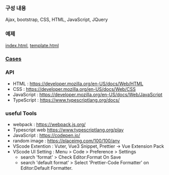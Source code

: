 ### 구성 내용
 Ajax, bootstrap, CSS, HTML, JavaScript, JQuery
### 예제
[index.html](./codes/index.html), [template.html](./codes/template.html)
### [Cases](./cases/README.md)

### API
- HTML : https://developer.mozilla.org/en-US/docs/Web/HTML
- CSS : https://developer.mozilla.org/en-US/docs/Web/CSS
- JavaScript : https://developer.mozilla.org/en-US/docs/Web/JavaScript
- TypeScript : https://www.typescriptlang.org/docs/

### useful Tools

- webpack : https://webpack.js.org/
- Typescript web https://www.typescriptlang.org/play
- JavaScript : https://codepen.io/
- random image : https://placeimg.com/100/100/any
- VScode Extention : Vuter, Vue3 Snippet, Prettier -> Vue Extension Pack
- VScode UI Setting : Menu > Code > Preference > Settings
  - search 'format' > Check Editor:Format On Save
  - search 'default format' > Select 'Prettier-Code Formatter' on Editor:Default Formatter.
